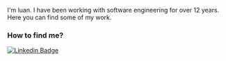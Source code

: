 I'm luan. I have been working with software engineering for over 12 years.
Here you can find some of my work.

### How to find me?

[![Linkedin Badge](https://img.shields.io/badge/LinkedIn-0077B5?style=for-the-badge&logo=linkedin&logoColor=white&link=https://www.linkedin.com/in/luanrapelliboni/)](https://www.linkedin.com/in/luanrapelliboni)
